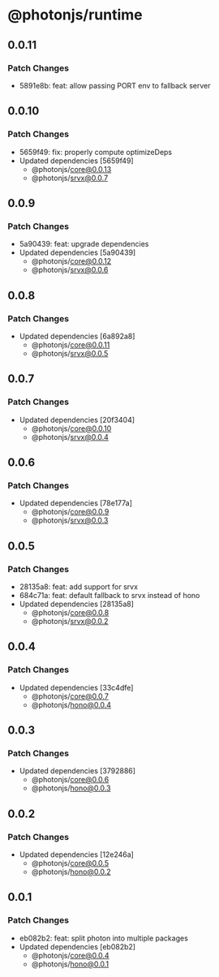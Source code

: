 # @photonjs/runtime

## 0.0.11

### Patch Changes

- 5891e8b: feat: allow passing PORT env to fallback server

## 0.0.10

### Patch Changes

- 5659f49: fix: properly compute optimizeDeps
- Updated dependencies [5659f49]
  - @photonjs/core@0.0.13
  - @photonjs/srvx@0.0.7

## 0.0.9

### Patch Changes

- 5a90439: feat: upgrade dependencies
- Updated dependencies [5a90439]
  - @photonjs/core@0.0.12
  - @photonjs/srvx@0.0.6

## 0.0.8

### Patch Changes

- Updated dependencies [6a892a8]
  - @photonjs/core@0.0.11
  - @photonjs/srvx@0.0.5

## 0.0.7

### Patch Changes

- Updated dependencies [20f3404]
  - @photonjs/core@0.0.10
  - @photonjs/srvx@0.0.4

## 0.0.6

### Patch Changes

- Updated dependencies [78e177a]
  - @photonjs/core@0.0.9
  - @photonjs/srvx@0.0.3

## 0.0.5

### Patch Changes

- 28135a8: feat: add support for srvx
- 684c71a: feat: default fallback to srvx instead of hono
- Updated dependencies [28135a8]
  - @photonjs/core@0.0.8
  - @photonjs/srvx@0.0.2

## 0.0.4

### Patch Changes

- Updated dependencies [33c4dfe]
  - @photonjs/core@0.0.7
  - @photonjs/hono@0.0.4

## 0.0.3

### Patch Changes

- Updated dependencies [3792886]
  - @photonjs/core@0.0.6
  - @photonjs/hono@0.0.3

## 0.0.2

### Patch Changes

- Updated dependencies [12e246a]
  - @photonjs/core@0.0.5
  - @photonjs/hono@0.0.2

## 0.0.1

### Patch Changes

- eb082b2: feat: split photon into multiple packages
- Updated dependencies [eb082b2]
  - @photonjs/core@0.0.4
  - @photonjs/hono@0.0.1
